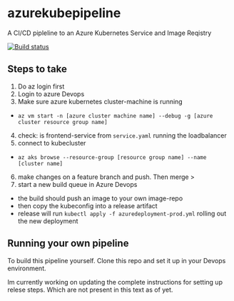 # azurekubepipeline

A CI/CD pipleline to an Azure Kubernetes Service and Image Reqistry

[![Build status](https://dev.azure.com/marcmodin/kubetest/_apis/build/status/kubetest-Docker%20container-CI)](https://dev.azure.com/marcmodin/kubetest/_build/latest?definitionId=5)

## Steps to take

1. Do az login first
2. Login to azure Devops
3. Make sure azure kubernetes cluster-machine is running

- `az vm start -n [azure cluster machine name] --debug -g [azure cluster resource group name]`

4. check: is frontend-service from `service.yaml` running the loadbalancer
5. connect to kubecluster

- `az aks browse --resource-group [resource group name] --name [cluster name]`

6. make changes on a feature branch and push. Then merge >
7. start a new build queue in Azure Devops

- the build should push an image to your own image-repo
- then copy the kubeconfig into a release artifact
- release will run `kubectl apply -f azuredeployment-prod.yml` rolling out the new deployment

## Running your own pipeline

To build this pipeline yourself. Clone this repo and set it up in your Devops environment.

Im currently working on updating the complete instructions for setting up relese steps. Which are not present in this text as of yet.
